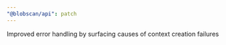 ```yaml
---
"@blobscan/api": patch
---
```


Improved error handling by surfacing causes of context creation failures
